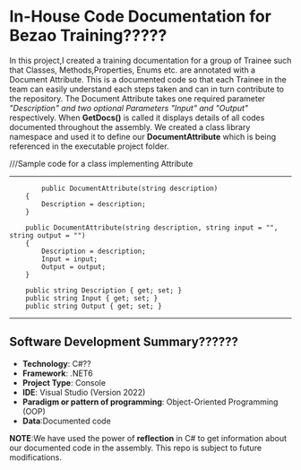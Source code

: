 # In-House Code Documentation for Bezao Training?????

In this project,I created a training documentation  for a
  group of Trainee such that Classes, Methods,Properties, Enums etc. are annotated with a Document Attribute. This is a documented code so that each Trainee in the team can easily understand each steps taken and can in turn contribute to the repository. The Document Attribute takes one required parameter *"Description" and two optional Parameters "Input" and "Output"*
respectively. When **GetDocs()** is called it displays details of all codes documented throughout the assembly. We created a class library namespace and used it to define  our **DocumentAttribute** which is being referenced in the  executable project folder.

///Sample code for a class implementing Attribute


***
	        public DocumentAttribute(string description)
        {
            Description = description;
        }

        public DocumentAttribute(string description, string input = "", string output = "")
        {
            Description = description;
            Input = input;
            Output = output;
        }

        public string Description { get; set; }
        public string Input { get; set; }
        public string Output { get; set; }
***

## Software Development Summary??????
* **Technology**: C#??
* **Framework**: .NET6
* **Project Type**: Console
* **IDE**: Visual Studio (Version 2022)
* **Paradigm or pattern of programming**: Object-Oriented Programming (OOP)
* **Data**:Documented code


**NOTE**:We have used the power of **reflection** in C# to get information about our documented code in the assembly. This repo is subject to future modifications.











